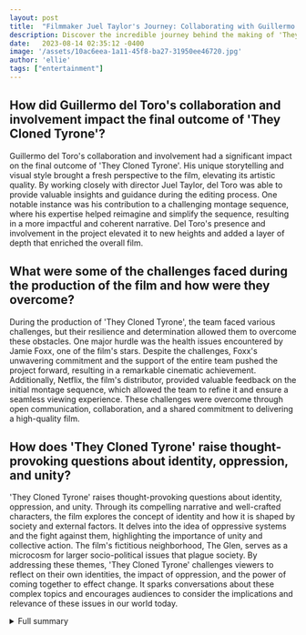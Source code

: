 ```yaml
---
layout: post
title:  "Filmmaker Juel Taylor's Journey: Collaborating with Guillermo del Toro and the Making of 'They Cloned Tyrone'"
description: Discover the incredible journey behind the making of 'They Cloned Tyrone' and the collaboration between Juel Taylor and Guillermo del Toro.
date:   2023-08-14 02:35:12 -0400
image: '/assets/10ac6eea-1a11-45f8-ba27-31950ee46720.jpg'
author: 'ellie'
tags: ["entertainment"]
---
```


## How did Guillermo del Toro's collaboration and involvement impact the final outcome of 'They Cloned Tyrone'?
Guillermo del Toro's collaboration and involvement had a significant impact on the final outcome of 'They Cloned Tyrone'. His unique storytelling and visual style brought a fresh perspective to the film, elevating its artistic quality. By working closely with director Juel Taylor, del Toro was able to provide valuable insights and guidance during the editing process. One notable instance was his contribution to a challenging montage sequence, where his expertise helped reimagine and simplify the sequence, resulting in a more impactful and coherent narrative. Del Toro's presence and involvement in the project elevated it to new heights and added a layer of depth that enriched the overall film.

## What were some of the challenges faced during the production of the film and how were they overcome?
During the production of 'They Cloned Tyrone', the team faced various challenges, but their resilience and determination allowed them to overcome these obstacles. One major hurdle was the health issues encountered by Jamie Foxx, one of the film's stars. Despite the challenges, Foxx's unwavering commitment and the support of the entire team pushed the project forward, resulting in a remarkable cinematic achievement. Additionally, Netflix, the film's distributor, provided valuable feedback on the initial montage sequence, which allowed the team to refine it and ensure a seamless viewing experience. These challenges were overcome through open communication, collaboration, and a shared commitment to delivering a high-quality film.

## How does 'They Cloned Tyrone' raise thought-provoking questions about identity, oppression, and unity?
'They Cloned Tyrone' raises thought-provoking questions about identity, oppression, and unity. Through its compelling narrative and well-crafted characters, the film explores the concept of identity and how it is shaped by society and external factors. It delves into the idea of oppressive systems and the fight against them, highlighting the importance of unity and collective action. The film's fictitious neighborhood, The Glen, serves as a microcosm for larger socio-political issues that plague society. By addressing these themes, 'They Cloned Tyrone' challenges viewers to reflect on their own identities, the impact of oppression, and the power of coming together to effect change. It sparks conversations about these complex topics and encourages audiences to consider the implications and relevance of these issues in our world today.


<details>
        <summary>Full summary</summary>
<p>Filmmaker Juel Taylor recently embarked on an incredible journey while working on his latest project, 'They Cloned Tyrone'. The film, which explores mysterious government experiments and the fight against oppression, has been receiving rave reviews for its compelling story and exceptional performances.</p>
<p>One of the key highlights of Taylor's experience was collaborating with legendary filmmaker Guillermo del Toro. Del Toro, known for his unique storytelling and visual style, played a pivotal role in the editing process of 'They Cloned Tyrone'.</p>
<p>Taylor recalls spending an entire day alongside del Toro, delving deep into the intricacies of the film's editing. Del Toro's valuable perspective and guidance proved to be instrumental in tackling a challenging montage sequence. With his expertise, the sequence was reimagined and simplified, resulting in a more impactful and coherent narrative.</p>
<p>The collaboration between Taylor and del Toro extended beyond the editing room. Del Toro's continuous support and generosity left a lasting impression on Taylor and the entire team. His presence and involvement elevated the project to new heights.</p>
<p>But del Toro was not the only influential figure who played a part in shaping 'They Cloned Tyrone'. Netflix, who released the film, provided valuable feedback on the initial montage sequence. With their input and del Toro's guidance, the sequence was refined to address the concerns and ensure a seamless viewing experience.</p>
<p>The film's success also garnered praise from acclaimed filmmaker Barry Jenkins. Jenkins commended the film's powerful storytelling and Juel Taylor's directorial prowess, further solidifying its impact on audiences.</p>
<p>Aside from the creative journey, the production of 'They Cloned Tyrone' faced its fair share of challenges. Jamie Foxx, one of the film's stars, battled health issues during the filming process. However, Foxx's resilience and the unwavering support of the entire team pushed the project forward, resulting in a remarkable cinematic achievement.</p>
<p>'They Cloned Tyrone' also draws thematic comparisons to the critically acclaimed series 'The Wire'. The film explores similar social and political issues, showcasing the brilliance of its narrative and its relevance in today's society.</p>
<p>The title itself sparked curiosity among audiences, as it hints at the intriguing premise of the film. 'They Cloned Tyrone' delves into the captivating story of a fictitious neighborhood called The Glen, where mysterious government experiments involving cloning take place.</p>
<p>Taylor's vision for the film resonates with viewers, as it raises thought-provoking questions about identity, oppression, and the power of unity. The film's thoughtfully crafted characters, including the enigmatic Tyrone, leave a lasting impact on audiences.</p>
<p>As the credits roll, viewers are left with the promise of a potential sequel. The world of 'They Cloned Tyrone' is far from over, leaving audiences eager for more.</p>
<p>Beyond 'They Cloned Tyrone', Juel Taylor's creative journey extends to his involvement in the highly anticipated film 'Transformers: Rise of the Beasts'. Taylor's expertise will undoubtedly contribute to the film's success, further cementing his position as a visionary filmmaker.</p>
<p>'They Cloned Tyrone' is a testament to the power of collaboration, creativity, and resilience. It is a captivating story that not only entertains but also sparks important conversations. With its exceptional cast, masterful storytelling, and the invaluable contributions of Guillermo del Toro and Netflix, 'They Cloned Tyrone' is a must-watch film that leaves a lasting impression.</p>
</details>